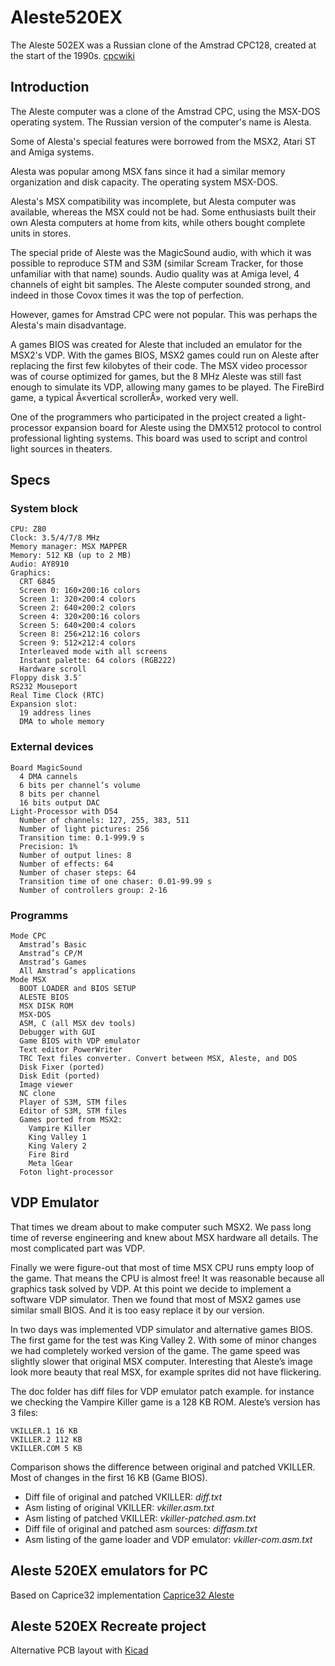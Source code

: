 # Aleste520EX

The Aleste 502EX was a Russian clone of the Amstrad CPC128, created at the start of the 1990s. [cpcwiki](http://cpcwiki.eu/index.php/Aleste_520EX)

## Introduction

The Aleste computer was a clone of the Amstrad CPC, using the MSX-DOS operating system. The Russian version of the computer's name is Alesta.

Some of Alesta's special features were borrowed from the MSX2, Atari ST and Amiga systems.

Alesta was popular among MSX fans since it had a similar memory organization and disk capacity. The operating system MSX-DOS.

Alesta's MSX compatibility was incomplete, but Alesta computer was available, whereas the MSX could not be had. Some enthusiasts built their own Alesta computers at home from kits, while others bought complete units in stores.

The special pride of Aleste was the MagicSound audio, with which it was possible to reproduce STM and S3M (similar Scream Tracker, for those unfamiliar with that name) sounds. Audio quality was at Amiga level, 4 channels of eight bit samples. The Aleste computer sounded strong, and indeed in those Covox times it was the top of perfection.

However, games for Amstrad CPC were not popular. This was perhaps the Alesta's main disadvantage.

A games BIOS was created for Aleste that included an emulator for the MSX2's VDP. With the games BIOS, MSX2 games could run on Aleste after replacing the first few kilobytes of their code. The MSX video processor was of course optimized for games, but the 8 MHz Aleste was still fast enough to simulate its VDP, allowing many games to be played. The FireBird game, a typical Â«vertical scrollerÂ», worked very well.

One of the programmers who participated in the project created a light-processor expansion board for Aleste using the DMX512 protocol to control professional lighting systems. This board was used to script and control light sources in theaters.

## Specs

### System block
```
CPU: Z80
Clock: 3.5/4/7/8 MHz
Memory manager: MSX MAPPER
Memory: 512 KB (up to 2 MB)
Audio: AY8910
Graphics:
  CRT 6845
  Screen 0: 160×200:16 colors
  Screen 1: 320×200:4 colors
  Screen 2: 640×200:2 colors
  Screen 4: 320×200:16 colors
  Screen 5: 640×200:4 colors
  Screen 8: 256×212:16 colors
  Screen 9: 512×212:4 colors
  Interleaved mode with all screens
  Instant palette: 64 colors (RGB222)
  Hardware scroll
Floppy disk 3.5″
RS232 Mouseport
Real Time Clock (RTC)
Expansion slot:
  19 address lines
  DMA to whole memory
```
### External devices
```
Board MagicSound
  4 DMA cannels
  6 bits per channel’s volume
  8 bits per channel
  16 bits output DAC
Light-Processor with D54
  Number of channels: 127, 255, 383, 511
  Number of light pictures: 256
  Transition time: 0.1-999.9 s
  Precision: 1%
  Number of output lines: 8
  Number of effects: 64
  Number of chaser steps: 64
  Transition time of one chaser: 0.01-99.99 s
  Number of controllers group: 2-16
```  
### Programms
```
Mode CPC
  Amstrad’s Basic
  Amstrad’s CP/M
  Amstrad’s Games
  All Amstrad’s applications
Mode MSX
  BOOT LOADER and BIOS SETUP
  ALESTE BIOS
  MSX DISK ROM
  MSX-DOS
  ASM, C (all MSX dev tools)
  Debugger with GUI
  Game BIOS with VDP emulator
  Text editor PowerWriter
  TRC Text files converter. Convert between MSX, Aleste, and DOS
  Disk Fixer (ported)
  Disk Edit (ported)
  Image viewer
  NC clone
  Player of S3M, STM files
  Editor of S3M, STM files
  Games ported from MSX2:
    Vampire Killer
    King Valley 1
    King Valery 2
    Fire Bird
    Meta lGear
  Foton light-processor
```


## VDP Emulator

That times we dream about to make computer such MSX2. We pass long time of reverse engineering and knew about MSX hardware all details. The most complicated part was VDP.

Finally we were figure-out that most of time MSX CPU runs empty loop of the game. That means the CPU is almost free! It was reasonable because all graphics task solved by VDP. At this point we decide to implement a software VDP simulator. Then we found that most of MSX2 games use similar small BIOS. And it is too easy replace it by our version.

In two days was implemented VDP simulator and alternative games BIOS. The first game for the test was King Valley 2. With some of minor changes we had completely worked version of the game. The game speed was slightly slower that original MSX computer. Interesting that Aleste’s image look more beauty that real MSX, for example sprites did not have flickering.

The doc folder has diff files for VDP emulator patch example. for instance we checking the Vampire Killer game is a 128 KB ROM. Aleste’s version has 3 files:
```
VKILLER.1 16 KB
VKILLER.2 112 KB
VKILLER.COM 5 KB
```
Comparison shows the difference between original and patched VKILLER. Most of changes in the first 16 KB (Game BIOS).

- Diff file of original and patched VKILLER:	_diff.txt_
- Asm listing of original VKILLER:	_vkiller.asm.txt_
- Asm listing of patched VKILLER:	_vkiller-patched.asm.txt_
- Diff file of original and patched asm sources:	_diffasm.txt_
- Asm listing of the game loader and VDP emulator:	_vkiller-com.asm.txt_

## Aleste 520EX emulators for PC

Based on Caprice32 implementation [Caprice32 Aleste](https://github.com/hww/Caprice32-Aleste)

## Aleste 520EX Recreate project

Alternative PCB layout with [Kicad](https://github.com/LasDesu/Aleste-520EX)
